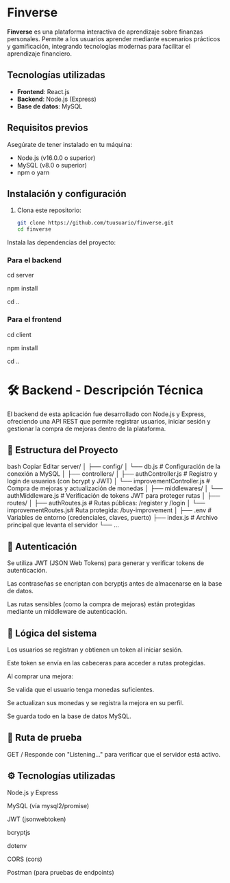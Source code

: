 # Finverse

**Finverse** es una plataforma interactiva de aprendizaje sobre finanzas personales. Permite a los usuarios aprender mediante escenarios prácticos y gamificación, integrando tecnologías modernas para facilitar el aprendizaje financiero.

## Tecnologías utilizadas

- **Frontend**: React.js
- **Backend**: Node.js (Express)
- **Base de datos**: MySQL

## Requisitos previos

Asegúrate de tener instalado en tu máquina:

- Node.js (v16.0.0 o superior)
- MySQL (v8.0 o superior)
- npm o yarn

## Instalación y configuración

1. Clona este repositorio:
   ```bash
   git clone https://github.com/tuusuario/finverse.git
   cd finverse

Instala las dependencias del proyecto:

### Para el backend
cd server

npm install

cd ..

### Para el frontend
cd client

npm install

cd ..




# 🛠️ Backend - Descripción Técnica
El backend de esta aplicación fue desarrollado con Node.js y Express, ofreciendo una API REST que permite registrar usuarios, iniciar sesión y gestionar la compra de mejoras dentro de la plataforma.

## 📁 Estructura del Proyecto
bash
Copiar
Editar
server/
│
├── config/
│   └── db.js               # Configuración de la conexión a MySQL
│
├── controllers/
│   ├── authController.js   # Registro y login de usuarios (con bcrypt y JWT)
│   └── improvementController.js # Compra de mejoras y actualización de monedas
│
├── middlewares/
│   └── authMiddleware.js   # Verificación de tokens JWT para proteger rutas
│
├── routes/
│   ├── authRoutes.js       # Rutas públicas: /register y /login
│   └── improvementRoutes.js# Ruta protegida: /buy-improvement
│
├── .env                    # Variables de entorno (credenciales, claves, puerto)
├── index.js                # Archivo principal que levanta el servidor
└── ...
## 🔐 Autenticación
Se utiliza JWT (JSON Web Tokens) para generar y verificar tokens de autenticación.

Las contraseñas se encriptan con bcryptjs antes de almacenarse en la base de datos.

Las rutas sensibles (como la compra de mejoras) están protegidas mediante un middleware de autenticación.

## 🧠 Lógica del sistema
Los usuarios se registran y obtienen un token al iniciar sesión.

Este token se envía en las cabeceras para acceder a rutas protegidas.

Al comprar una mejora:

Se valida que el usuario tenga monedas suficientes.

Se actualizan sus monedas y se registra la mejora en su perfil.

Se guarda todo en la base de datos MySQL.

## 🧪 Ruta de prueba
GET /
Responde con "Listening..." para verificar que el servidor está activo.

## ⚙️ Tecnologías utilizadas
Node.js y Express

MySQL (vía mysql2/promise)

JWT (jsonwebtoken)

bcryptjs

dotenv

CORS (cors)

Postman (para pruebas de endpoints)
